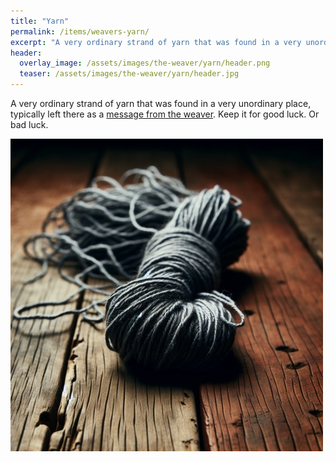 ```yaml
---
title: "Yarn"
permalink: /items/weavers-yarn/
excerpt: "A very ordinary strand of yarn that was found in a very unordinary place, typically left there as a [message from the weaver](/lore/the-weaver#weavers-yarn)."
header:
  overlay_image: /assets/images/the-weaver/yarn/header.png
  teaser: /assets/images/the-weaver/yarn/header.jpg
---
```


A very ordinary strand of yarn that was found in a very unordinary place, typically left there as a [message from the weaver](/lore/the-weaver#weavers-yarn). Keep it for good luck. Or bad luck.

[![the weaver's yarn](../../assets/images/the-weaver/yarn/normal.jpg)](../../assets/images/the-weaver/yarn/full.jpg)
